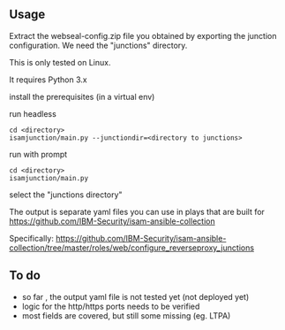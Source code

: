 Usage
------
Extract the webseal-config.zip file you obtained by exporting the junction configuration.
We need the "junctions" directory.


This is only tested on Linux.

It requires Python 3.x

     
install the prerequisites (in a virtual env)

run headless

    cd <directory>
    isamjunction/main.py --junctiondir=<directory to junctions>
    

run with prompt
   
    cd <directory>
    isamjunction/main.py


select the "junctions directory"

The output is separate yaml files you can use in plays that are built for https://github.com/IBM-Security/isam-ansible-collection

Specifically:
 https://github.com/IBM-Security/isam-ansible-collection/tree/master/roles/web/configure_reverseproxy_junctions

To do
-------
- so far , the output yaml file is not tested yet (not deployed yet)
- logic for the http/https ports needs to be verified
- most fields are covered, but still some missing (eg. LTPA)